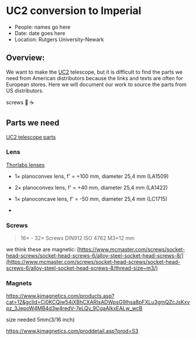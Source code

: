 # UC2 conversion to Imperial
* People: names go here
* Date: date goes here
* Location: Rutgers University-Newark

## Overview:
We want to make the [UC2](https://github.com/openUC2/UC2-GIT) telescope, but it is difficult to find the parts we need from American distributors because the links and texts are often for European stores. Here we will document our work to source the parts from US distributors.

screws
:pizza:
:coffee:


## Parts we need
[UC2 telescope parts](https://github.com/openUC2/UC2-GIT/tree/master/APPLICATIONS/APP_SIMPLE-Telescope)


### Lens
[Thorlabs lenses](https://www.thorlabs.com/newgrouppage9.cfm?objectgroup_id=112)

- 1× planoconvex lens, f' = +100 mm, diameter 25,4 mm (LA1509)

- 2× planoconvex lens, f' = +40 mm, diameter 25,4 mm  (LA1422)

- 1× planoconcave lens, f' = -50 mm, diameter 25,4 mm (LC1715)
- 
### Screws 
> 16× - 32× Screws DIN912 ISO 4762 M3×12 mm

we think these are magnetic:
[https://www.mcmaster.com/screws/socket-head-screws/socket-head-screws-6/alloy-steel-socket-head-screws-8/](https://www.mcmaster.com/screws/socket-head-screws/socket-head-screws-6/alloy-steel-socket-head-screws-8/thread-size~m3/)

### Magnets
https://www.kjmagnetics.com/products.asp?cat=12&gclid=Cj0KCQjw54iXBhCXARIsADWpsG9lhsa8pFXLu3gmQZcJsKxvpz_3JepoW4MB4d3w4redV-7eLQv_9CgaAlkxEALw_wcB

size needed 5mm(3/16 inch)

https://www.kjmagnetics.com/proddetail.asp?prod=S3
